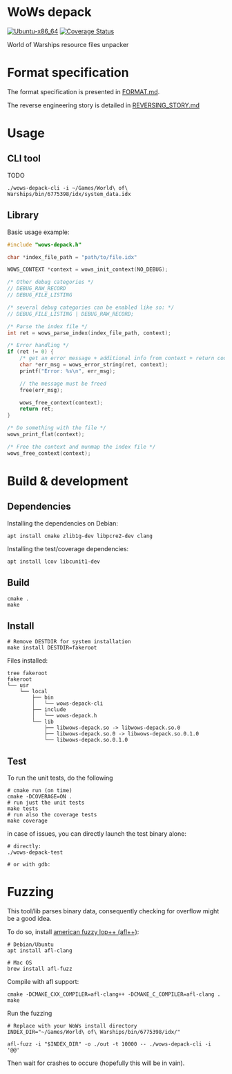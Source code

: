 # WoWs depack

[![Ubuntu-x86_64](https://github.com/kakwa/wows-depack/actions/workflows/ubuntu-x86_64.yml/badge.svg)](https://github.com/kakwa/wows-depack/actions/workflows/ubuntu-x86_64.yml)
[![Coverage Status](https://coveralls.io/repos/github/kakwa/wows-depack/badge.svg?branch=main)](https://coveralls.io/github/kakwa/wows-depack?branch=main)

World of Warships resource files unpacker

# Format specification

The format specification is presented in [FORMAT.md](https://github.com/kakwa/wows-depack/blob/main/FORMAT.md).

The reverse engineering story is detailed in [REVERSING_STORY.md](https://github.com/kakwa/wows-depack/blob/main/REVERSING_STORY.md)

# Usage

## CLI tool

TODO
```shell
./wows-depack-cli -i ~/Games/World\ of\ Warships/bin/6775398/idx/system_data.idx
```

## Library


Basic usage example:

```C
#include "wows-depack.h"

char *index_file_path = "path/to/file.idx"

WOWS_CONTEXT *context = wows_init_context(NO_DEBUG);

/* Other debug categories */
// DEBUG_RAW_RECORD
// DEBUG_FILE_LISTING

/* several debug categories can be enabled like so: */
// DEBUG_FILE_LISTING | DEBUG_RAW_RECORD;

/* Parse the index file */
int ret = wows_parse_index(index_file_path, context);

/* Error handling */
if (ret != 0) {
    /* get an error message + additional info from context + return code */
    char *err_msg = wows_error_string(ret, context);
    printf("Error: %s\n", err_msg);

    // the message must be freed
    free(err_msg);

    wows_free_context(context);
    return ret;
}

/* Do something with the file */
wows_print_flat(context);

/* Free the context and munmap the index file */
wows_free_context(context);
```

# Build & development

## Dependencies

Installing the dependencies on Debian:

```shell
apt install cmake zlib1g-dev libpcre2-dev clang
```

Installing the test/coverage dependencies:

```shell
apt install lcov libcunit1-dev
```

## Build

```shell
cmake .
make
```

## Install

```shell
# Remove DESTDIR for system installation
make install DESTDIR=fakeroot
```
Files installed:
```shell
tree fakeroot
fakeroot
└── usr
    └── local
        ├── bin
        │   └── wows-depack-cli
        ├── include
        │   └── wows-depack.h
        └── lib
            ├── libwows-depack.so -> libwows-depack.so.0
            ├── libwows-depack.so.0 -> libwows-depack.so.0.1.0
            └── libwows-depack.so.0.1.0
```

## Test

To run the unit tests, do the following
```shell
# cmake run (on time)
cmake -DCOVERAGE=ON .
# run just the unit tests
make tests
# run also the coverage tests
make coverage
```

in case of issues, you can directly launch the test binary alone:
```shell
# directly:
./wows-depack-test

# or with gdb:
```

# Fuzzing

This tool/lib parses binary data, consequently checking for overflow might be a good idea.

To do so, install [american fuzzy lop++ (afl++)](https://aflplus.plus/):

```shell
# Debian/Ubuntu
apt install afl-clang

# Mac OS
brew install afl-fuzz
```

Compile with afl support:
```shell
cmake -DCMAKE_CXX_COMPILER=afl-clang++ -DCMAKE_C_COMPILER=afl-clang .
make
```

Run the fuzzing
```shell
# Replace with your WoWs install directory
INDEX_DIR="~/Games/World\ of\ Warships/bin/6775398/idx/"

afl-fuzz -i "$INDEX_DIR" -o ./out -t 10000 -- ./wows-depack-cli -i '@@'
```

Then wait for crashes to occure (hopefully this will be in vain).
